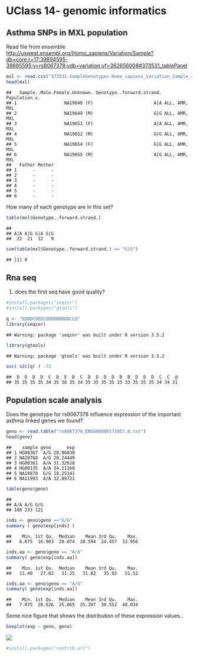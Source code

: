 UClass 14- genomic informatics
================

Asthma SNPs in MXL population
-----------------------------

Read file from ensemble <http://uswest.ensembl.org/Homo_sapiens/Variation/Sample?db=core;r=17:39894595-39895595;v=rs8067378;vdb=variation;vf=362656008#373531_tablePanel>

``` r
mxl <- read.csv("373531-SampleGenotypes-Homo_sapiens_Variation_Sample_rs8067378.csv")
head(mxl)
```

    ##   Sample..Male.Female.Unknown. Genotype..forward.strand. Population.s.
    ## 1                  NA19648 (F)                       A|A ALL, AMR, MXL
    ## 2                  NA19649 (M)                       G|G ALL, AMR, MXL
    ## 3                  NA19651 (F)                       A|A ALL, AMR, MXL
    ## 4                  NA19652 (M)                       G|G ALL, AMR, MXL
    ## 5                  NA19654 (F)                       G|G ALL, AMR, MXL
    ## 6                  NA19655 (M)                       A|G ALL, AMR, MXL
    ##   Father Mother
    ## 1      -      -
    ## 2      -      -
    ## 3      -      -
    ## 4      -      -
    ## 5      -      -
    ## 6      -      -

How many of each genotype are in this set?

``` r
table(mxl$Genotype..forward.strand.)
```

    ## 
    ## A|A A|G G|A G|G 
    ##  22  21  12   9

``` r
sum(table(mxl$Genotype..forward.strand.) == "G|G")
```

    ## [1] 0

Rna seq
-------

1.  does the first seq have good quality?

``` r
#install.packages("seqinr")
#install.packages("gtools")

q <- "DDDDCDEDCDDDDBBDDDCC@"
library(seqinr)
```

    ## Warning: package 'seqinr' was built under R version 3.5.2

``` r
library(gtools)
```

    ## Warning: package 'gtools' was built under R version 3.5.2

``` r
asc( s2c(q) ) -33
```

    ##  D  D  D  D  C  D  E  D  C  D  D  D  D  B  B  D  D  D  C  C  @ 
    ## 35 35 35 35 34 35 36 35 34 35 35 35 35 33 33 35 35 35 34 34 31

Population scale analysis
-------------------------

Does the genotype for rs9067378 influence expression of the important asthma linked genes we found?

``` r
geno <- read.table("rs8067378_ENSG00000172057.6.txt")
head(geno)
```

    ##    sample geno      exp
    ## 1 HG00367  A/G 28.96038
    ## 2 NA20768  A/G 20.24449
    ## 3 HG00361  A/A 31.32628
    ## 4 HG00135  A/A 34.11169
    ## 5 NA18870  G/G 18.25141
    ## 6 NA11993  A/A 32.89721

``` r
table(geno$geno)
```

    ## 
    ## A/A A/G G/G 
    ## 108 233 121

``` r
inds <- geno$geno =="G/G"
summary ( geno$exp[inds] )
```

    ##    Min. 1st Qu.  Median    Mean 3rd Qu.    Max. 
    ##   6.675  16.903  20.074  20.594  24.457  33.956

``` r
inds.aa <- geno$geno == "A/A"
summary( geno$exp[inds.aa])
```

    ##    Min. 1st Qu.  Median    Mean 3rd Qu.    Max. 
    ##   11.40   27.02   31.25   31.82   35.92   51.52

``` r
inds.aa <- geno$geno == "A/G"
summary( geno$exp[inds.aa])
```

    ##    Min. 1st Qu.  Median    Mean 3rd Qu.    Max. 
    ##   7.075  20.626  25.065  25.397  30.552  48.034

Some nice figure that shows the distribution of these expression values..

``` r
boxplot(exp ~ geno, geno)
```

![](L14_files/figure-markdown_github/unnamed-chunk-10-1.png)

``` r
#install.packages("contrib.url")
```
